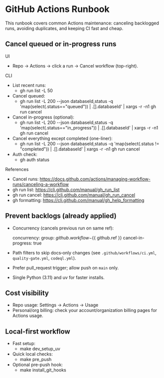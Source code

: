 # GitHub Actions Runbook

This runbook covers common Actions maintenance: canceling backlogged runs, avoiding duplicates, and keeping CI fast and cheap.

## Cancel queued or in‑progress runs

UI

- Repo → Actions → click a run → Cancel workflow (top-right).

CLI

- List recent runs:
  - gh run list -L 50
- Cancel queued:
  - gh run list -L 200 --json databaseId,status -q 'map(select(.status=="queued")) | .[].databaseId' | xargs -r -n1 gh run cancel
- Cancel in-progress (optional):
  - gh run list -L 200 --json databaseId,status -q 'map(select(.status=="in_progress")) | .[].databaseId' | xargs -r -n1 gh run cancel
- Cancel everything except completed (one-liner):
  - gh run list -L 200 --json databaseId,status -q 'map(select(.status != "completed")) | .[].databaseId' | xargs -r -n1 gh run cancel
- Auth check:
  - gh auth status

References

- Cancel runs: <https://docs.github.com/actions/managing-workflow-runs/canceling-a-workflow>
- gh run list: <https://cli.github.com/manual/gh_run_list>
- gh run cancel: <https://cli.github.com/manual/gh_run_cancel>
- gh formatting: <https://cli.github.com/manual/gh_help_formatting>

## Prevent backlogs (already applied)

- Concurrency (cancels previous run on same ref):
  
  concurrency:
    group: ${{ github.workflow }}-${{ github.ref }}
    cancel-in-progress: true
- Path filters to skip docs‑only changes (see `.github/workflows/ci.yml`, `quality-gate.yml`, `codeql.yml`).
- Prefer pull_request trigger; allow push on `main` only.
- Single Python (3.11) and uv for faster installs.

## Cost visibility

- Repo usage: Settings → Actions → Usage
- Personal/org billing: check your account/organization billing pages for Actions usage.

## Local-first workflow

- Fast setup:
  - make dev_setup_uv
- Quick local checks:
  - make pre_push
- Optional pre-push hook:
  - make install_git_hooks
